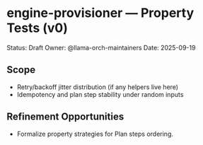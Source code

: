 # engine-provisioner — Property Tests (v0)

Status: Draft
Owner: @llama-orch-maintainers
Date: 2025-09-19

## Scope

- Retry/backoff jitter distribution (if any helpers live here)
- Idempotency and plan step stability under random inputs

## Refinement Opportunities

- Formalize property strategies for Plan steps ordering.

